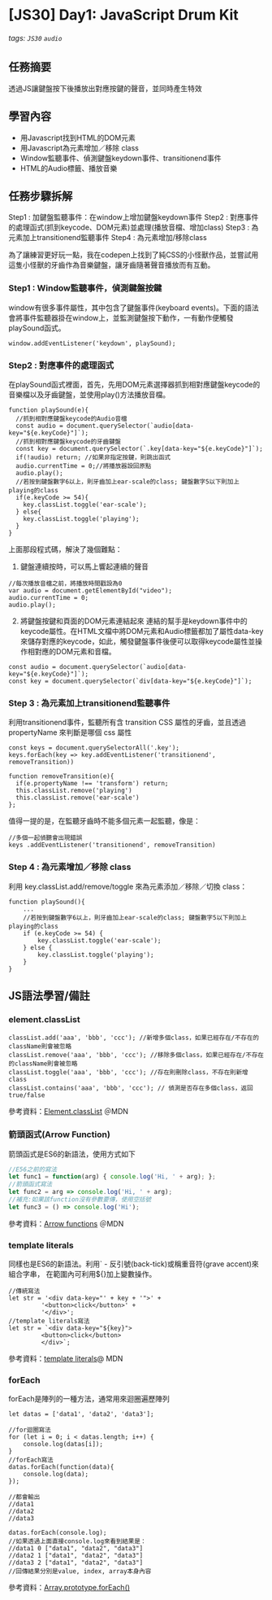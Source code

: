 # [JS30] Day1: JavaScript Drum Kit

###### tags: `JS30` `audio`

## 任務摘要
透過JS讓鍵盤按下後播放出對應按鍵的聲音，並同時產生特效

## 學習內容
- 用Javascript找到HTML的DOM元素
- 用Javascript為元素增加／移除 class
- Window監聽事件、偵測鍵盤keydown事件、transitionend事件
- HTML的Audio標籤、播放音樂

## 任務步驟拆解
Step1 : 加鍵盤監聽事件：在window上增加鍵盤keydown事件
Step2 : 對應事件的處理函式(抓到keycode、DOM元素)並處理(播放音檔、增加class)
Step3 : 為元素加上transitionend監聽事件
Step4 : 為元素增加/移除class

為了讓練習更好玩一點，我在codepen上找到了純CSS的小怪獸作品，並嘗試用這隻小怪獸的牙齒作為音樂鍵盤，讓牙齒隨著聲音播放而有互動。

### Step1 : Window監聽事件，偵測鍵盤按鍵

window有很多事件屬性，其中包含了鍵盤事件(keyboard events)。下面的語法會將事件監聽器掛在window上，並監測鍵盤按下動作，一有動作便觸發playSound函式。
```javascript=
window.addEventListener('keydown', playSound);
```

### Step2 : 對應事件的處理函式
在playSound函式裡面，首先，先用DOM元素選擇器抓到相對應鍵盤keycode的音樂檔以及牙齒鍵盤，並使用play()方法播放音檔。

```javascript=
function playSound(e){
  //抓到相對應鍵盤keycode的Audio音檔
  const audio = document.querySelector(`audio[data-key="${e.keyCode}"]`);
  //抓到相對應鍵盤keycode的牙齒鍵盤
  const key = document.querySelector(`.key[data-key="${e.keyCode}"]`);
  if(!audio) return; //如果非指定按鍵，則跳出函式
  audio.currentTime = 0;//將播放器設回原點
  audio.play();
  //若按到鍵盤數字6以上，則牙齒加上ear-scale的class; 鍵盤數字5以下則加上playing的class
  if(e.keyCode >= 54){
    key.classList.toggle('ear-scale');
  } else{
    key.classList.toggle('playing');
  }
}
```
上面那段程式碼，解決了幾個難點：
1. 鍵盤連續按時，可以馬上響起連續的聲音
```javascript=
//每次播放音檔之前，將播放時間戳設為0
var audio = document.getElementById("video"); 
audio.currentTime = 0;
audio.play();
```
2. 將鍵盤按鍵和頁面的DOM元素連結起來
連結的幫手是keydown事件中的keycode屬性。在HTML文檔中將DOM元素和Audio標籤都加了屬性data-key來儲存對應的keycode，如此，觸發鍵盤事件後便可以取得keycode屬性並操作相對應的DOM元素和音檔。
```javascript=
const audio = document.querySelector(`audio[data-key="${e.keyCode}"]`);
const key = document.querySelector(`div[data-key="${e.keyCode}"]`);
```

### Step 3 : 為元素加上transitionend監聽事件
利用transitionend事件，監聽所有含 transition CSS 屬性的牙齒，並且透過 propertyName 來判斷是哪個 css 屬性

```javascript=
const keys = document.querySelectorAll('.key');
keys.forEach(key => key.addEventListener('transitionend', removeTransition))

function removeTransition(e){
  if(e.propertyName !== 'transform') return;
  this.classList.remove('playing')  
  this.classList.remove('ear-scale') 
};
```
值得一提的是，在監聽牙齒時不能多個元素一起監聽，像是：
```javascript=
//多個一起偵聽會出現錯誤
keys .addEventListener('transitionend', removeTransition)
```
### Step 4 : 為元素增加／移除 class

利用 key.classList.add/remove/toggle 來為元素添加／移除／切換 class：

```javascript=
function playSound(){
    ...
    //若按到鍵盤數字6以上，則牙齒加上ear-scale的class; 鍵盤數字5以下則加上playing的class
    if (e.keyCode >= 54) {
        key.classList.toggle('ear-scale');
    } else {
        key.classList.toggle('playing');
    }
}
```

## JS語法學習/備註

### element.classList
```javascript= 
classList.add('aaa', 'bbb', 'ccc'); //新增多個class，如果已經存在/不存在的className則會被忽略
classList.remove('aaa', 'bbb', 'ccc'); //移除多個class，如果已經存在/不存在的className則會被忽略
classList.toggle('aaa', 'bbb', 'ccc'); //存在則刪除class，不存在則新增class
classList.contains('aaa', 'bbb', 'ccc'); // 偵測是否存在多個class，返回true/false
```
參考資料：[Element.classList](https://developer.mozilla.org/en-US/docs/Web/API/Element/classList) ＠MDN

### 箭頭函式(Arrow Function)
箭頭函式是ES6的新語法，使用方式如下
```javascript = 
//E56之前的寫法
let func1 = function(arg) { console.log('Hi, ' + arg); };
//箭頭函式寫法
let func2 = arg => console.log('Hi, ' + arg);
//補充:如果該function沒有參數要傳，使用空括號
let func3 = () => console.log('Hi');
```
參考資料：[Arrow functions](https://developer.mozilla.org/zh-TW/docs/Web/JavaScript/Reference/Functions/Arrow_functions) ＠MDN

### template literals
同樣也是ES6的新語法。利用` - 反引號(back-tick)或稱重音符(grave accent)來組合字串，
在範圍內可利用${}加上變數操作。
```javascript=
//傳統寫法
let str = '<div data-key="' + key + '">' +
         '<button>click</button>' +
         '</div>';
//template literals寫法
let str = `<div data-key="${key}">
         <button>click</button>
         </div>`;

```
參考資料：[template literals](https://developer.mozilla.org/zh-TW/docs/Web/JavaScript/Reference/Template_literals)@ MDN

### forEach 
forEach是陣列的一種方法，通常用來迴圈遍歷陣列
```javascript=
let datas = ['data1', 'data2', 'data3'];

//for迴圈寫法
for (let i = 0; i < datas.length; i++) {
    console.log(datas[i]);
}
//forEach寫法
datas.forEach(function(data){
    console.log(data);
});

//都會輸出
//data1
//data2
//data3

datas.forEach(console.log);
//如果透過上面直接console.log來看到結果是：
//data1 0 ["data1", "data2", "data3"]
//data2 1 ["data1", "data2", "data3"]
//data3 2 ["data1", "data2", "data3"]
//回傳結果分別是value, index, array本身內容
```

參考資料：[Array.prototype.forEach()](https://developer.mozilla.org/en-US/docs/Web/JavaScript/Reference/Global_Objects/Array/forEach)




